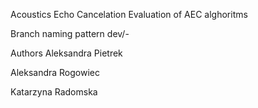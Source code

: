 Acoustics Echo Cancelation 
Evaluation of AEC alghoritms 

Branch naming pattern
dev/<issue number>-<short description>

Authors
Aleksandra Pietrek

Aleksandra Rogowiec

Katarzyna Radomska